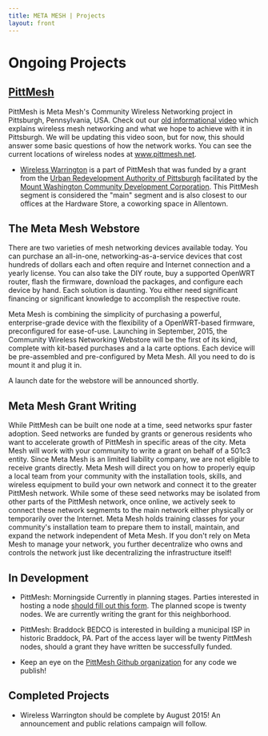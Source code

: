 ```yaml
---
title: META MESH | Projects
layout: front
---
```

# Ongoing Projects

## [PittMesh](http://pittmesh.net) 

PittMesh is Meta Mesh's Community Wireless Networking project in Pittsburgh, Pennsylvania, USA. Check out our
[old informational video](https://www.youtube.com/watch?v=OvAT7DTspaM) which explains
wireless mesh networking and what we hope to achieve with it in Pittsburgh. We will be updating this video soon, but for now, this should answer some basic questions of how the network works. You can see the current locations of wireless nodes at
www.pittmesh.net.


  * [Wireless Warrington](/blog/2014/10/05/wireless_warrington_begins) is a part of
PittMesh that was funded by a grant from the [Urban Redevelopment Authority of
Pittsburgh](http://www.ura.org/) facilitated by the [Mount Washington Community
Development Corporation](http://mwcdc.org/). This PittMesh segment is considered the "main" segment and is also closest to our offices at the Hardware Store, a coworking space in Allentown.

## The Meta Mesh Webstore

There are two varieties of mesh networking devices available today. You can purchase an all-in-one, networking-as-a-service devices that cost hundreds of dollars each and often require and Internet connection and a yearly license. You can also take the DIY route, buy a supported OpenWRT router, flash the firmware, download the packages, and configure each device by hand. Each solution is daunting. You either need significant financing or significant knowledge to accomplish the respective route.

Meta Mesh is combining the simplicity of purchasing a powerful, enterprise-grade device with the flexibility of a OpenWRT-based firmware, preconfigured for ease-of-use. Launching in September, 2015, the Community Wireless Networking Webstore will be the first of its kind, complete with kit-based purchases and a la carte options. Each device will be pre-assembled and pre-configured by Meta Mesh. All you need to do is mount it and plug it in.

A launch date for the webstore will be announced shortly.

## Meta Mesh Grant Writing

  While PittMesh can be built one node at a time, seed networks spur faster adoption. Seed networks are funded by grants or generous residents who want to accelerate growth of PittMesh in specific areas of the city. Meta Mesh will work with your community to write a grant on behalf of a 501c3 entity. Since Meta Mesh is an limited liability company, we are not eligible to receive grants directly. Meta Mesh will direct you on how to properly equip a local team from your community with the installation tools, skills, and wireless equipment to build your own network and connect it to the greater PittMesh network. While some of these seed networks may be isolated from other parts of the PittMesh network, once online, we actively seek to connect these network segmemts to the main network either physically or temporarily over the Internet. Meta Mesh holds training classes for your community's installation team to prepare them to install, maintain, and expand the network independent of Meta Mesh. If you don't rely on Meta Mesh to manage your network, you further decentralize who owns and controls the network just like decentralizing the infrastructure itself!

## In Development

 * PittMesh: Morningside 
Currently in planning stages. Parties interested in hosting a node [should fill out this form](http://goo.gl/forms/wbRUJdfpAx). The planned scope is twenty nodes. We are currently writing the grant for this neighborhood.

 * PittMesh: Braddock
BEDCO is interested in building a municipal ISP in historic Braddock, PA. Part of the access layer will be twenty PittMesh nodes, should a grant they have written be successfully funded.

 * Keep an eye on the [PittMesh Github organization](https://github.com/pittmesh)
for any code we publish!

## Completed Projects

 * Wireless Warrington should be complete by August 2015! An announcement and public relations campaign will follow.
